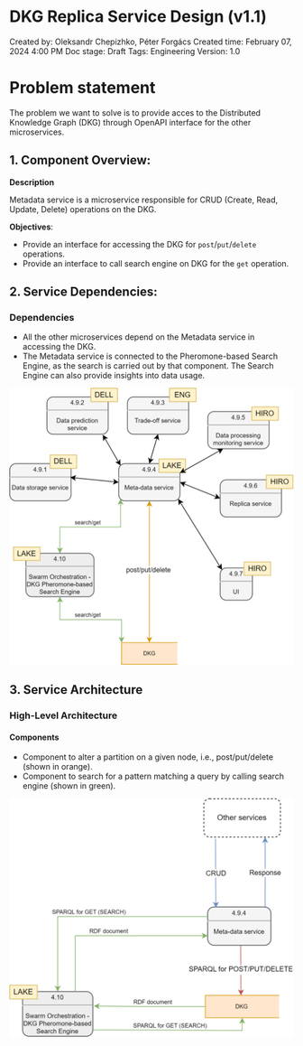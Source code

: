 # DKG Replica Service Design (v1.1)

Created by: Oleksandr Chepizhko, Péter Forgács
Created time: February 07, 2024 4:00 PM
Doc stage: Draft
Tags: Engineering
Version: 1.0

# Problem statement

The problem we want to solve is to provide acces to the Distributed Knowledge Graph (DKG) through OpenAPI interface for the other microservices.

## 1. Component Overview:

**Description**

Metadata service is a microservice responsible for CRUD (Create, Read, Update, Delete) operations on the DKG.

**Objectives**: 

- Provide an interface for accessing the DKG for `post`/`put`/`delete` operations.
- Provide an interface to call search engine on DKG for the `get` operation.

## 2. Service Dependencies:

### **Dependencies**

- All the other microservices depend on the Metadata service in accessing the DKG.
- The Metadata service is connected to the Pheromone-based Search Engine, as the search is carried out by that component. The Search Engine can also provide insights into data usage.

![Dependencies](0000-dkg-metadata-service-design-v1.0/Metadata_service-Dependencies.png)

## 3. Service Architecture

### **High-Level Architecture**

#### **Components**

- Component to alter a partition on a given node, i.e., post/put/delete (shown in orange).
- Component to search for a pattern matching a query by calling search engine (shown in green).


![Arch](0000-dkg-metadata-service-design-v1.0/Metadata_service-Service_Architecture.png)

